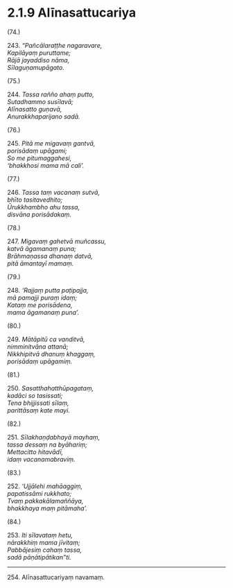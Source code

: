 # 2.1.9 Alīnasattucariya

(74.)

243\. _“Pañcālaraṭṭhe nagaravare,_  
_Kapilāyaṃ puruttame;_  
_Rājā jayaddiso nāma,_  
_Sīlaguṇamupāgato._  

(75.)

244\. _Tassa rañño ahaṃ putto,_  
_Sutadhammo susīlavā;_  
_Alīnasatto guṇavā,_  
_Anurakkhaparijano sadā._  

(76.)

245\. _Pitā me migavaṃ gantvā,_  
_porisādaṃ upāgami;_  
_So me pitumaggahesi,_  
_‘bhakkhosi mama mā cali’._  

(77.)

246\. _Tassa taṃ vacanaṃ sutvā,_  
_bhīto tasitavedhito;_  
_Ūrukkhambho ahu tassa,_  
_disvāna porisādakaṃ._  

(78.)

247\. _Migavaṃ gahetvā muñcassu,_  
_katvā āgamanaṃ puna;_  
_Brāhmaṇassa dhanaṃ datvā,_  
_pitā āmantayī mamaṃ._  

(79.)

248\. _‘Rajjaṃ putta paṭipajja,_  
_mā pamajji puraṃ idaṃ;_  
_Kataṃ me porisādena,_  
_mama āgamanaṃ puna’._  

(80.)

249\. _Mātāpitū ca vanditvā,_  
_nimminitvāna attanā;_  
_Nikkhipitvā dhanuṃ khaggaṃ,_  
_porisādaṃ upāgamiṃ._  

(81.)

250\. _Sasatthahatthūpagataṃ,_  
_kadāci so tasissati;_  
_Tena bhijjissati sīlaṃ,_  
_parittāsaṃ kate mayi._  

(82.)

251\. _Sīlakhaṇḍabhayā mayhaṃ,_  
_tassa dessaṃ na byāhariṃ;_  
_Mettacitto hitavādī,_  
_idaṃ vacanamabraviṃ._  

(83.)

252\. _‘Ujjālehi mahāaggiṃ,_  
_papatissāmi rukkhato;_  
_Tvaṃ pakkakālamaññāya,_  
_bhakkhaya maṃ pitāmaha’._  

(84.)

253\. _Iti sīlavataṃ hetu,_  
_nārakkhiṃ mama jīvitaṃ;_  
_Pabbājesiṃ cahaṃ tassa,_  
_sadā pāṇātipātikan”ti._  

---

254\. Alīnasattucariyaṃ navamaṃ.
